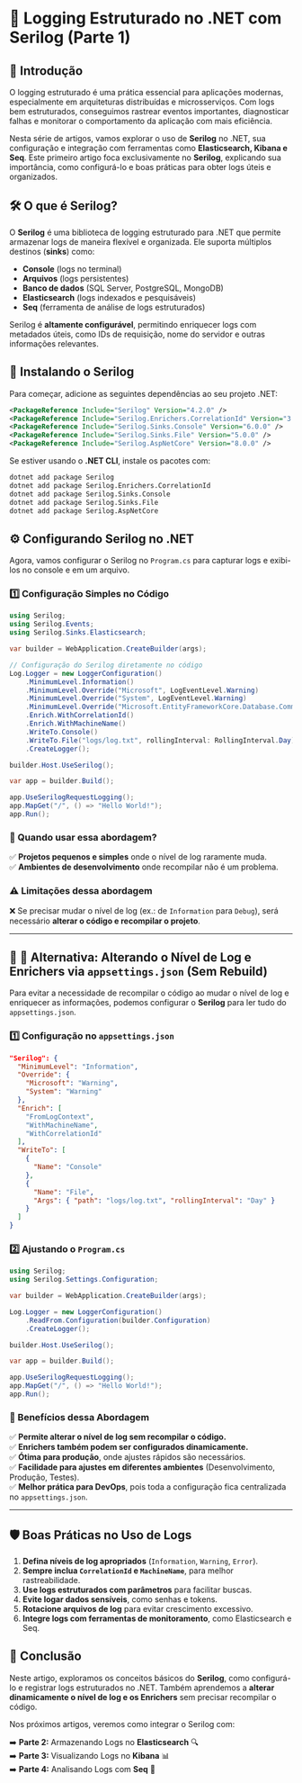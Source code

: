 # 🚀 Logging Estruturado no .NET com Serilog (Parte 1)

## 📌 Introdução

O logging estruturado é uma prática essencial para aplicações modernas, especialmente em arquiteturas distribuídas e microsserviços. Com logs bem estruturados, conseguimos rastrear eventos importantes, diagnosticar falhas e monitorar o comportamento da aplicação com mais eficiência.

Nesta série de artigos, vamos explorar o uso de **Serilog** no .NET, sua configuração e integração com ferramentas como **Elasticsearch, Kibana e Seq**. Este primeiro artigo foca exclusivamente no **Serilog**, explicando sua importância, como configurá-lo e boas práticas para obter logs úteis e organizados.

## 🛠️ O que é Serilog?

O **Serilog** é uma biblioteca de logging estruturado para .NET que permite armazenar logs de maneira flexível e organizada. Ele suporta múltiplos destinos (**sinks**) como:
- **Console** (logs no terminal)
- **Arquivos** (logs persistentes)
- **Banco de dados** (SQL Server, PostgreSQL, MongoDB)
- **Elasticsearch** (logs indexados e pesquisáveis)
- **Seq** (ferramenta de análise de logs estruturados)

Serilog é **altamente configurável**, permitindo enriquecer logs com metadados úteis, como IDs de requisição, nome do servidor e outras informações relevantes.

## 🔧 Instalando o Serilog

Para começar, adicione as seguintes dependências ao seu projeto .NET:

```xml
<PackageReference Include="Serilog" Version="4.2.0" />
<PackageReference Include="Serilog.Enrichers.CorrelationId" Version="3.0.1" />
<PackageReference Include="Serilog.Sinks.Console" Version="6.0.0" />
<PackageReference Include="Serilog.Sinks.File" Version="5.0.0" />
<PackageReference Include="Serilog.AspNetCore" Version="8.0.0" />

```

Se estiver usando o **.NET CLI**, instale os pacotes com:

```sh
dotnet add package Serilog
dotnet add package Serilog.Enrichers.CorrelationId
dotnet add package Serilog.Sinks.Console
dotnet add package Serilog.Sinks.File
dotnet add package Serilog.AspNetCore

```

## ⚙️ Configurando Serilog no .NET

Agora, vamos configurar o Serilog no `Program.cs` para capturar logs e exibi-los no console e em um arquivo.

### 1️⃣ Configuração Simples no Código

```csharp
using Serilog;
using Serilog.Events;
using Serilog.Sinks.Elasticsearch;

var builder = WebApplication.CreateBuilder(args);

// Configuração do Serilog diretamente no código
Log.Logger = new LoggerConfiguration()
    .MinimumLevel.Information()
    .MinimumLevel.Override("Microsoft", LogEventLevel.Warning)
    .MinimumLevel.Override("System", LogEventLevel.Warning)
    .MinimumLevel.Override("Microsoft.EntityFrameworkCore.Database.Command", LogEventLevel.Warning)
    .Enrich.WithCorrelationId()
    .Enrich.WithMachineName()
    .WriteTo.Console()
    .WriteTo.File("logs/log.txt", rollingInterval: RollingInterval.Day)
    .CreateLogger();

builder.Host.UseSerilog();

var app = builder.Build();

app.UseSerilogRequestLogging();
app.MapGet("/", () => "Hello World!");
app.Run();
```

### 📌 Quando usar essa abordagem?
✅ **Projetos pequenos e simples** onde o nível de log raramente muda.  
✅ **Ambientes de desenvolvimento** onde recompilar não é um problema.  

### ⚠️ Limitações dessa abordagem
❌ Se precisar mudar o nível de log (ex.: de `Information` para `Debug`), será necessário **alterar o código e recompilar o projeto**.

---

## 🔄 📌 Alternativa: Alterando o Nível de Log e Enrichers via `appsettings.json` (Sem Rebuild)

Para evitar a necessidade de recompilar o código ao mudar o nível de log e enriquecer as informações, podemos configurar o **Serilog** para ler tudo do `appsettings.json`.

### 1️⃣ Configuração no `appsettings.json`

```json
"Serilog": {
  "MinimumLevel": "Information",
  "Override": {
    "Microsoft": "Warning",
    "System": "Warning"
  },
  "Enrich": [
    "FromLogContext",
    "WithMachineName",
    "WithCorrelationId"
  ],
  "WriteTo": [
    {
      "Name": "Console"
    },
    {
      "Name": "File",
      "Args": { "path": "logs/log.txt", "rollingInterval": "Day" }
    }
  ]
}
```

### 2️⃣ Ajustando o `Program.cs`

```csharp
using Serilog;
using Serilog.Settings.Configuration;

var builder = WebApplication.CreateBuilder(args);

Log.Logger = new LoggerConfiguration()
    .ReadFrom.Configuration(builder.Configuration)
    .CreateLogger();

builder.Host.UseSerilog();

var app = builder.Build();

app.UseSerilogRequestLogging();
app.MapGet("/", () => "Hello World!");
app.Run();
```

### 🎯 Benefícios dessa Abordagem
✅ **Permite alterar o nível de log sem recompilar o código.**  
✅ **Enrichers também podem ser configurados dinamicamente.**  
✅ **Ótima para produção**, onde ajustes rápidos são necessários.  
✅ **Facilidade para ajustes em diferentes ambientes** (Desenvolvimento, Produção, Testes).  
✅ **Melhor prática para DevOps**, pois toda a configuração fica centralizada no `appsettings.json`.

---

## 🛡️ Boas Práticas no Uso de Logs

1. **Defina níveis de log apropriados** (`Information`, `Warning`, `Error`).
2. **Sempre inclua `CorrelationId` e `MachineName`**, para melhor rastreabilidade.
3. **Use logs estruturados com parâmetros** para facilitar buscas.
4. **Evite logar dados sensíveis**, como senhas e tokens.
5. **Rotacione arquivos de log** para evitar crescimento excessivo.
6. **Integre logs com ferramentas de monitoramento**, como Elasticsearch e Seq.

## 🎯 Conclusão

Neste artigo, exploramos os conceitos básicos do **Serilog**, como configurá-lo e registrar logs estruturados no .NET. Também aprendemos a **alterar dinamicamente o nível de log e os Enrichers** sem precisar recompilar o código.

Nos próximos artigos, veremos como integrar o Serilog com:

➡️ **Parte 2:** Armazenando Logs no **Elasticsearch** 🔍  
➡️ **Parte 3:** Visualizando Logs no **Kibana** 📊  
➡️ **Parte 4:** Analisando Logs com **Seq** 🔎  
